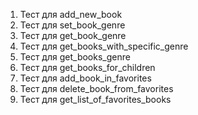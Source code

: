 1. Тест для add_new_book
2. Тест для set_book_genre
3. Тест для get_book_genre
4. Тест для get_books_with_specific_genre
5. Тест для get_books_genre
6. Тест для get_books_for_children
7. Тест для add_book_in_favorites
8. Тест для delete_book_from_favorites
9. Тест для get_list_of_favorites_books
